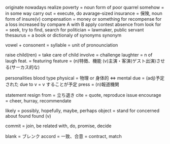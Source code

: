 originate
nowadays
realize
poverty = noun form of poor
quarrel
somehow = in some way
carry out = execute, do
avarage-sized
insurance = 保険, noun form of insure(v)
compensation = money or something for recompense for a loss
increased by
compare A with B
apply contest
absence from
look for = seek, try to find, search for
politician = lawmaker, public servant
thesaurus = a book or dictionaly of synonyms
synonym

vowel + consonent = syllable = unit of pronounciation

raise child(ren) = take care of child
involve = 
challenge
laughter = n of laugh
feat. = featuring
feature = (n)特徴、機能 (v)主演・客演(ゲスト出演)させる(サーカス的な)

personalities
blood type
physical = 物理 or 身体的 <=> mental
due = (adj)予定された
due to v = v することが予定
press = (n)報道機関

statement
resign from = 立ち退き
cite = quote, reproduce
issue
encourage = cheer, hurray, recommendate

likely = possibly, hopefully, maybe, perhaps
object = stand for
concerned about
found
found (v)

commit = join, be related with, do, promise, decide

blank = ブレンク
accord = 一致、合意 = contract, match
